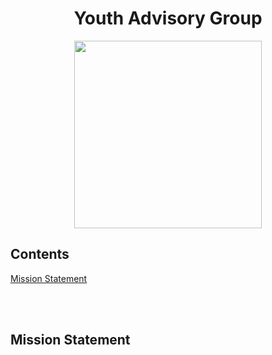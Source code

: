 <h1 align="center"> Youth Advisory Group </h1>

<p align="center"><img src="https://mobile-jon.com/wp-content/uploads/2022/06/arnold-1.gif" style="height:300px"></p>

## Contents
[Mission Statement](yag.md#mission-statement)

<br>
<br>

## Mission Statement



<br>
<br>
<br>
<br>
<br>
<br>
